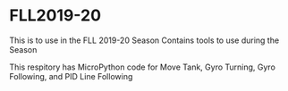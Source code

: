 # FLL2019-20

This is to use in the FLL 2019-20 Season
Contains tools to use during the Season

This respitory has MicroPython code for Move Tank, Gyro Turning, Gyro Following, and PID Line Following
